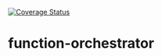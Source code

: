 [![Coverage Status](https://coveralls.io/repos/github/hermes-serverless/function-orchestrator/badge.svg?branch=master)](https://coveralls.io/github/hermes-serverless/function-orchestrator?branch=master)

# function-orchestrator
